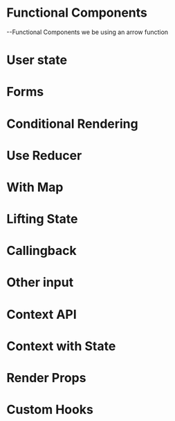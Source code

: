 # Functional Components
--Functional Components we be using an arrow function



# User state







# Forms







# Conditional Rendering










# Use Reducer






# With Map





# Lifting State





# Callingback






# Other input






# Context API





# Context with State




# Render Props




# Custom Hooks




